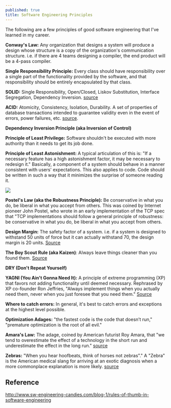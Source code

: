 ```yaml
---
published: true
title: Software Engineering Principles
---
```

The following are a few principles of good software engineering that I've learned in my career.

**Conway's Law:** Any organization that designs a system will produce a design whose structure is a copy of the organization's communication structure. i.e. if there are 4 teams designing a compiler, the end product will be a 4-pass compiler.

**Single Responsibility Principle:** Every class should have responsibility over a single part of the functionality provided by the software, and that responsibility should be entirely encapsulated by that class.

**SOLID:** Single Responsibility, Open/Closed, Liskov Substitution, Interface Segregation, Dependency Inversion. [source](http://williamdurand.fr/2013/07/30/from-stupid-to-solid-code/)

**ACID:** Atomicity, Consistency, Isolation, Durability. A set of properties of database transactions intended to guarantee validity even in the event of errors, power failures, etc. [source](https://en.wikipedia.org/wiki/ACID).

**Dependency Inversion Principle (aka Inversion of Control)**

**Principle of Least Privilege:** Software shouldn't be executed with more authority than it needs to get its job done.

**Principle of Least Astonishment:** A typical articulation of this is: "If a necessary feature has a high astonishment factor, it may be necessary to redesign it." Basically, a component of a system should behave in a manner consistent with users' expectations. This also applies to code. Code should be written in such a way that it minimizes the surprise of someone reading it.

![]({{site.cdn_path}}/2017/09/15/wtf.png)

**Postel's Law (aka the Robustness Principle):** Be conservative in what you do, be liberal in what you accept from others. This was coined by Internet pioneer John Postel, who wrote in an early implementation of the TCP spec that "TCP implementations should follow a general principle of robustness: be conservative in what you do, be liberal in what you accept from others.

**Design Margin:** The safety factor of a system. i.e. if a system is designed to withstand 50 units of force but it can actually withstand 70, the design margin is 20 units. [Source](https://en.wikipedia.org/wiki/Factor_of_safety)

**The Boy Scout Rule (aka Kaizen)**: Always leave things cleaner than you found them. [Source](http://programmer.97things.oreilly.com/wiki/index.php/The_Boy_Scout_Rule)

**DRY (Don't Repeat Yourself)**

**YAGNI (You Ain't Gonna Need It):** A principle of extreme programming (XP) that favors not adding functionality until deemed necessary. Rephrased by XP co-founder Ron Jeffries, "Always implement things when you actually need them, never when you just foresee that you need them." [Source](https://en.wikipedia.org/wiki/You_aren%27t_gonna_need_it)

**Where to catch errors:** In general, it's best to catch errors and exceptions at the highest level possible.

**Optimization Adages:** "the fastest code is the code that doesn’t run," "premature optimization is the root of all evil."

**Amara's Law:** The adage, coined by American futurist Roy Amara, that "we tend to overestimate the effect of a technology in the short run and underestimate the effect in the long run." [source](https://en.wikipedia.org/wiki/Roy_Amara)

**Zebras:** "When you hear hoofbeats, think of horses not zebras"." A "Zebra" is the American medical slang for arriving at an exotic diagnosis when a more commonplace explanation is more likely. [source](https://en.wikipedia.org/wiki/Zebra_(medicine))

## Reference

http://www.sw-engineering-candies.com/blog-1/rules-of-thumb-in-software-engineering
